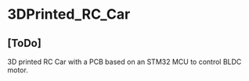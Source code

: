 # 3DPrinted_RC_Car
## [ToDo]
3D printed RC Car with a PCB based on an STM32 MCU to control BLDC motor.
